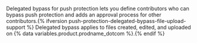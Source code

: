 Delegated bypass for push protection lets you define contributors who can bypass push protection and adds an approval process for other contributors.{% ifversion push-protection-delegated-bypass-file-upload-support %} Delegated bypass applies to files created, edited, and uploaded on {% data variables.product.prodname_dotcom %}.{% endif %}

